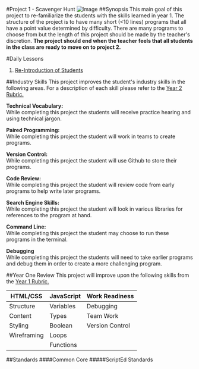 #Project 1 - Scavenger Hunt
![Image](http://i.imgur.com/N7dzgjo.png)
##Synopsis
This main goal of this project to re-familiarize the students with the skills learned in year 1. The structure of the project is to have many short (<10 lines) programs that all have a point value determined by difficulty. There are many programs to choose from but the length of this project should be made by the teacher's discretion. **The project should end when the teacher feels that all students in the class are ready to move on to project 2.** 

#Daily Lessons
1. [Re-Introduction of Students](lessons/1-intro)

 

##Industry Skills
This project improves the student's industry skills in the following areas. For a description of each skill please refer to the [Year 2 Rubric.](https://docs.google.com/a/scripted.org/spreadsheet/ccc?key=0AmfF2axUr9M_dDA0WEV0LWo2MnBUM0JaQnJTYy1sc0E&usp=drive_web#gid=0)

**Technical Vocabulary:**  
While completing this project the students will receive practice hearing and using technical jargon.

**Paired Programming:**   
While completing this project the student will work in teams to create programs.

**Version Control:**   
While completing this project the student will use Github to store their programs.

**Code Review:**   
While completing this project the student will review code from early programs to help write later programs.

**Search Engine Skills:**  
While completing this project the student will look in various libraries for references to the program at hand.

**Command Line:**  
While completing this project the student may choose to run these programs in the terminal.

**Debugging**  
While completing this project the students will need to take earlier programs and debug them in order to create a more challenging program.

##Year One Review
This project will improve upon the following skills from the [Year 1 Rubric.](https://docs.google.com/a/scripted.org/spreadsheet/ccc?key=0AobNdyExPHV5dGRWMVI0QVpnSWYtczZZT2ZyV01kcmc&usp=drive_web#gid=0)  
    
HTML/CSS | JavaScript | Work Readiness
------------ | ------------- | ------------
Structure	| Variables		| Debugging
Content		| Types  		| Team Work
Styling		|	Boolean		| Version Control
Wireframing	| 	Loops		|
			|	Functions	|
		
##Standards
####Common Core
#####ScriptEd Standards
